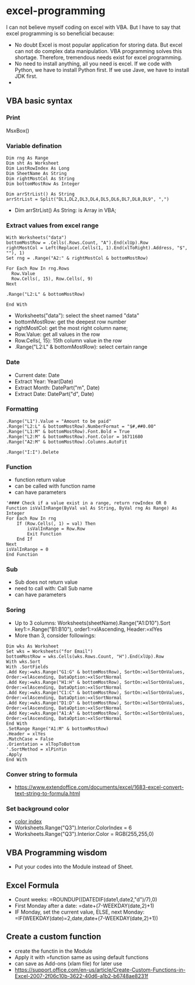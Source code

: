 # excel-programming
I can not believe myself coding on excel with VBA. But I have to say that excel programming is so beneficial because:
- No doubt Excel is most popular application for storing data. But excel can not do complex data manipulation. VBA programming solves this shortage.  Therefore, tremendous needs exist for excel programming.
- No need to install anything, all you need is excel. If we code with Python, we have to install Python first. If we use Jave, we have to install JDK first. 
- 

## VBA basic syntax
### Print
MsxBox()
### Variable defination
```
Dim rng As Range
Dim sht As Worksheet
Dim LastRowIndex As Long
Dim SheetName As String
Dim rightMostCol As String
Dim bottomMostRow As Integer

Dim arrStrList() As String
arrStrList = Split("DL1,DL2,DL3,DL4,DL5,DL6,DL7,DL8,DL9", ",")
```
- Dim arrStrList() As String: is Array in VBA;

### Extract values from excel range
```
With Worksheets("data")
bottomMostRow = .Cells(.Rows.Count, "A").End(xlUp).Row
rightMostCol = Left(Replace(.Cells(1, 1).End(xlToRight).Address, "$", ""), 1)
Set rng = .Range("A2:" & rightMostCol & bottomMostRow)

For Each Row In rng.Rows
  Row.Value
  Row.Cells(, 15), Row.Cells(, 9)
Next

.Range("L2:L" & bottomMostRow)

End With
```
- Worksheets("data"): select the sheet named "data"
- bottomMostRow: get the deepest row number
- rightMostCol: get the most right column name;
- Row.Value: get all values in the row
- Row.Cells(, 15): 15th column value in the row
- .Range("L2:L" & bottomMostRow): select certain range
### Date
- Current date:  Date
- Extract Year:  Year(Date)
- Extract Month: DatePart("m", Date)
- Extract Date: DatePart("d", Date)

### Formatting
```
.Range("L1").Value = "Amount to be paid"
.Range("L2:L" & bottomMostRow).NumberFormat = "$#,##0.00"
.Range("L1:M" & bottomMostRow).Font.Bold = True
.Range("L2:M" & bottomMostRow).Font.Color = 16711680
.Range("A2:M" & bottomMostRow).Columns.AutoFit

.Range("I:I").Delete
```
### Function
- function return value
- can be called with function name
- can have parameters 
```
'#### Check if a value exist in a range, return rowIndex OR 0
Function isValInRange(ByVal val As String, ByVal rng As Range) As Integer
For Each Row In rng
    If (Row.Cells(, 1) = val) Then
        isValInRange = Row.Row
        Exit Function
    End If
Next
isValInRange = 0
End Function
```
### Sub
- Sub does not return value
- need to call with: Call Sub name
- can have parameters 

### Soring
- Up to 3 columns: Worksheets(sheetName).Range("A1:D10").Sort key1:=.Range("B1:B10"), order1:=xlAscending, Header:=xlYes
- More than 3, consider followings:
```
Dim wks As Worksheet
Set wks = Worksheets("for Email")
bottomMostRow = wks.Cells(wks.Rows.Count, "H").End(xlUp).Row
With wks.Sort
With .SortFields
.Add Key:=wks.Range("G1:G" & bottomMostRow), SortOn:=xlSortOnValues, Order:=xlAscending, DataOption:=xlSortNormal
.Add Key:=wks.Range("H1:H" & bottomMostRow), SortOn:=xlSortOnValues, Order:=xlAscending, DataOption:=xlSortNormal
.Add Key:=wks.Range("C1:C" & bottomMostRow), SortOn:=xlSortOnValues, Order:=xlAscending, DataOption:=xlSortNormal
.Add Key:=wks.Range("D1:D" & bottomMostRow), SortOn:=xlSortOnValues, Order:=xlAscending, DataOption:=xlSortNormal
.Add Key:=wks.Range("A1:A" & bottomMostRow), SortOn:=xlSortOnValues, Order:=xlAscending, DataOption:=xlSortNormal
End With
.SetRange Range("A1:M" & bottomMostRow)
.Header = xlYes
.MatchCase = False
.Orientation = xlTopToBottom
'.SortMethod = xlPinYin
.Apply
End With
```

### Conver string to formula
- https://www.extendoffice.com/documents/excel/1683-excel-convert-text-string-to-formula.html

### Set background color
- [color index](http://dmcritchie.mvps.org/excel/colors.htm)
- Worksheets.Range("Q3").Interior.ColorIndex = 6
- Worksheets.Range("Q3").Interior.Color = RGB(255,255,0)
## VBA Programming wisdom
- Put your codes into the Module instead of Sheet. 
## Excel Formula
- Count weeks: =ROUNDUP((DATEDIF(date1,date2,"d")/7),0)
- First Monday after a date: =date+(7-WEEKDAY(date,2)+1)
- IF Monday, set the current value, ELSE, next Monday: =IF(WEEKDAY(date)=2,date,date+(7-WEEKDAY(date,2)+1))

## Create a custom function
 - create the functin in the Module
 - Apply it with =function  same as using default functions
 - can save as Add-ons (xlam file) for later use
 - https://support.office.com/en-us/article/Create-Custom-Functions-in-Excel-2007-2f06c10b-3622-40d6-a1b2-b6748ae8231f
 
